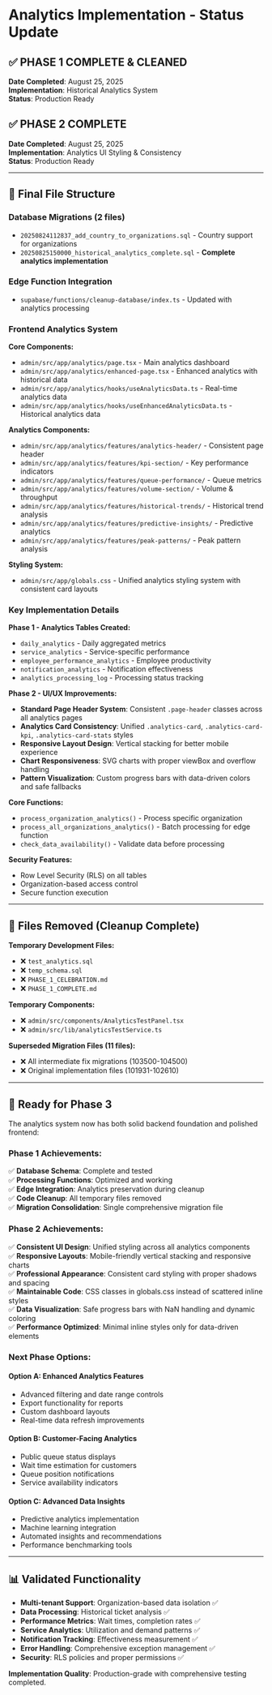 # Analytics Implementation - Status Update

## ✅ **PHASE 1 COMPLETE & CLEANED**

**Date Completed**: August 25, 2025  
**Implementation**: Historical Analytics System  
**Status**: Production Ready

## ✅ **PHASE 2 COMPLETE**

**Date Completed**: August 25, 2025  
**Implementation**: Analytics UI Styling & Consistency  
**Status**: Production Ready

---

## 📁 **Final File Structure**

### **Database Migrations** (2 files)

- `20250824112837_add_country_to_organizations.sql` - Country support for organizations
- `20250825150000_historical_analytics_complete.sql` - **Complete analytics implementation**

### **Edge Function Integration**

- `supabase/functions/cleanup-database/index.ts` - Updated with analytics processing

### **Frontend Analytics System**

**Core Components:**

- `admin/src/app/analytics/page.tsx` - Main analytics dashboard
- `admin/src/app/analytics/enhanced-page.tsx` - Enhanced analytics with historical data
- `admin/src/app/analytics/hooks/useAnalyticsData.ts` - Real-time analytics data
- `admin/src/app/analytics/hooks/useEnhancedAnalyticsData.ts` - Historical analytics data

**Analytics Components:**

- `admin/src/app/analytics/features/analytics-header/` - Consistent page header
- `admin/src/app/analytics/features/kpi-section/` - Key performance indicators
- `admin/src/app/analytics/features/queue-performance/` - Queue metrics
- `admin/src/app/analytics/features/volume-section/` - Volume & throughput
- `admin/src/app/analytics/features/historical-trends/` - Historical trend analysis
- `admin/src/app/analytics/features/predictive-insights/` - Predictive analytics
- `admin/src/app/analytics/features/peak-patterns/` - Peak pattern analysis

**Styling System:**

- `admin/src/app/globals.css` - Unified analytics styling system with consistent card layouts

### **Key Implementation Details**

**Phase 1 - Analytics Tables Created:**

- `daily_analytics` - Daily aggregated metrics
- `service_analytics` - Service-specific performance
- `employee_performance_analytics` - Employee productivity
- `notification_analytics` - Notification effectiveness
- `analytics_processing_log` - Processing status tracking

**Phase 2 - UI/UX Improvements:**

- **Standard Page Header System**: Consistent `.page-header` classes across all analytics pages
- **Analytics Card Consistency**: Unified `.analytics-card`, `.analytics-card-kpi`, `.analytics-card-stats` styles
- **Responsive Layout Design**: Vertical stacking for better mobile experience
- **Chart Responsiveness**: SVG charts with proper viewBox and overflow handling
- **Pattern Visualization**: Custom progress bars with data-driven colors and safe fallbacks

**Core Functions:**

- `process_organization_analytics()` - Process specific organization
- `process_all_organizations_analytics()` - Batch processing for edge function
- `check_data_availability()` - Validate data before processing

**Security Features:**

- Row Level Security (RLS) on all tables
- Organization-based access control
- Secure function execution

---

## 🧹 **Files Removed (Cleanup Complete)**

**Temporary Development Files:**

- ❌ `test_analytics.sql`
- ❌ `temp_schema.sql`
- ❌ `PHASE_1_CELEBRATION.md`
- ❌ `PHASE_1_COMPLETE.md`

**Temporary Components:**

- ❌ `admin/src/components/AnalyticsTestPanel.tsx`
- ❌ `admin/src/lib/analyticsTestService.ts`

**Superseded Migration Files (11 files):**

- ❌ All intermediate fix migrations (103500-104500)
- ❌ Original implementation files (101931-102610)

---

## 🚀 **Ready for Phase 3**

The analytics system now has both solid backend foundation and polished frontend:

### **Phase 1 Achievements:**

✅ **Database Schema**: Complete and tested  
✅ **Processing Functions**: Optimized and working  
✅ **Edge Integration**: Analytics preservation during cleanup  
✅ **Code Cleanup**: All temporary files removed  
✅ **Migration Consolidation**: Single comprehensive migration file

### **Phase 2 Achievements:**

✅ **Consistent UI Design**: Unified styling across all analytics components  
✅ **Responsive Layouts**: Mobile-friendly vertical stacking and responsive charts  
✅ **Professional Appearance**: Consistent card styling with proper shadows and spacing  
✅ **Maintainable Code**: CSS classes in globals.css instead of scattered inline styles  
✅ **Data Visualization**: Safe progress bars with NaN handling and dynamic coloring  
✅ **Performance Optimized**: Minimal inline styles only for data-driven elements

### **Next Phase Options:**

#### **Option A: Enhanced Analytics Features**

- Advanced filtering and date range controls
- Export functionality for reports
- Custom dashboard layouts
- Real-time data refresh improvements

#### **Option B: Customer-Facing Analytics**

- Public queue status displays
- Wait time estimation for customers
- Queue position notifications
- Service availability indicators

#### **Option C: Advanced Data Insights**

- Predictive analytics implementation
- Machine learning integration
- Automated insights and recommendations
- Performance benchmarking tools

---

## 📊 **Validated Functionality**

- **Multi-tenant Support**: Organization-based data isolation ✅
- **Data Processing**: Historical ticket analysis ✅
- **Performance Metrics**: Wait times, completion rates ✅
- **Service Analytics**: Utilization and demand patterns ✅
- **Notification Tracking**: Effectiveness measurement ✅
- **Error Handling**: Comprehensive exception management ✅
- **Security**: RLS policies and proper permissions ✅

**Implementation Quality**: Production-grade with comprehensive testing completed.
